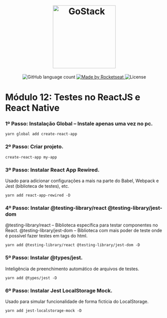 <h1 align="center">
    <img alt="GoStack" src="https://rocketseat-cdn.s3-sa-east-1.amazonaws.com/bootcamp-header.png" width="200px" />
</h1>

<p align="center">
  <img alt="GitHub language count" src="https://img.shields.io/github/languages/count/josuegimenes/rocketseat-bootcamp-gostack-testes-reactjs-e-react-native-module12?color=%2304D361">

  <a href="https://rocketseat.com.br">
    <img alt="Made by Rocketseat" src="https://img.shields.io/badge/made%20by-Rocketseat-%2304D361">
  </a>

  <img alt="License" src="https://img.shields.io/badge/license-MIT-%2304D361">
</p>

# Módulo 12: Testes no ReactJS e React Native

### 1º Passo: Instalação Global – Instale apenas uma vez no pc.

```
yarn global add create-react-app
```

### 2º Passo: Criar projeto.

```
create-react-app my-app
```

### 3º Passo: Instalar React App Rewired.

Usado para adicionar configurações a mais na parte do Babel, Webpack e Jest (biblioteca de testes), etc.

```
yarn add react-app-rewired -D
```

### 4º Passo: Instalar @testing-library/react @testing-library/jest-dom

@testing-library/react – Biblioteca específica para testar componentes no React.
@testing-library/jest-dom – Biblioteca com mais poder de teste onde é possível fazer testes em tags do html.

```
yarn add @testing-library/react @testing-library/jest-dom -D
```

### 5º Passo: Instalar @types/jest.

Inteligência de preenchimento automático de arquivos de testes.

```
yarn add @types/jest -D
```

### 6º Passo: Instalar Jest LocalStorage Mock.

Usado para simular funcionalidade de forma fictícia do LocalStorage.

```
yarn add jest-localstorage-mock -D
```